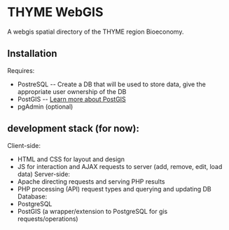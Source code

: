 # THYME WebGIS
A webgis spatial directory of the THYME region Bioeconomy.

## Installation
Requires:
- PostreSQL
-- Create a DB that will be used to store data, give the appropriate user ownership of the DB
- PostGIS
-- [Learn more about PostGIS](http://postgis.net/workshops/postgis-intro/index.html)
- pgAdmin (optional)


## development stack (for now):
Client-side:
- HTML and CSS for layout and design
- JS for interaction and AJAX requests to server (add, remove, edit, load data)
Server-side:
- Apache directing requests and serving PHP results
- PHP processing (API) request types and querying and updating DB
Database:
- PostgreSQL
- PostGIS (a wrapper/extension to PostgreSQL for gis requests/operations)
